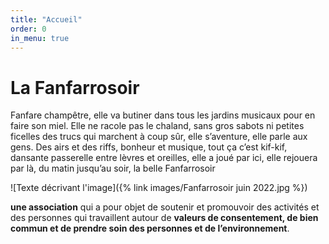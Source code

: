 ```yaml
---
title: "Accueil"
order: 0
in_menu: true
---
```

# La Fanfarrosoir

Fanfare champêtre, elle va butiner dans tous les jardins musicaux pour en faire son miel. Elle ne racole pas le chaland, sans gros sabots ni petites ficelles des trucs qui marchent à coup sûr, elle s’aventure, elle parle aux gens. Des airs et des riffs, bonheur et musique, tout ça c’est kif-kif, dansante passerelle entre lèvres et oreilles, elle a joué par ici, elle rejouera par là, du matin jusqu’au soir, la belle Fanfarrosoir

![Texte décrivant l'image]({% link images/Fanfarrosoir juin 2022.jpg %})




**une association** qui a pour objet de soutenir et promouvoir des activités et des personnes qui travaillent autour de **valeurs de consentement, de bien commun et de prendre soin des personnes et de l’environnement**. 
